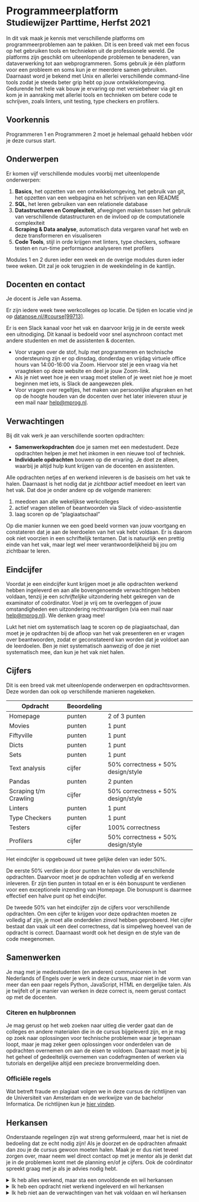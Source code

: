 # Programmeerplatform<br><small>Studiewijzer Parttime, Herfst 2021</small>

In dit vak maak je kennis met verschillende platforms om programmeerproblemen aan te pakken. Dit is een breed vak met een focus op het gebruiken tools en technieken uit de professionele wereld. De platforms zijn geschikt om uiteenlopende problemen te benaderen, van dataverwerking tot aan webprogrammeren. Soms gebruik je één platform voor een probleem en soms kun je er meerdere samen gebruiken. Daarnaast word je bekend met Unix en allerlei verschillende command-line tools zodat je steeds beter grip hebt op jouw ontwikkelomgeving. Gedurende het hele vak bouw je ervaring op met versiebeheer via git en kom je in aanraking met allerlei tools en technieken om betere code te schrijven, zoals linters, unit testing, type checkers en profilers.


## Voorkennis

Programmeren 1 en Programmeren 2 moet je helemaal gehaald hebben vóór je deze cursus start.


## Onderwerpen

Er komen vijf verschillende modules voorbij met uiteenlopende onderwerpen:

1. **Basics**, het opzetten van een ontwikkelomgeving, het gebruik van git, het opzetten van een webpagina en het schrijven van een README
2. **SQL**, het leren gebruiken van een relationele database
3. **Datastructuren en Complexiteit**, afwegingen maken tussen het gebruik van verschillende datastructuren en de invloed op de computationele complexiteit
4. **Scraping & Data analyse**, automatisch data vergaren vanaf het web en deze transformeren en visualiseren
5. **Code Tools**, stijl in orde krijgen met linters, type checkers, software testen en run-time performance analyseren met profilers

Modules 1 en 2 duren ieder een week en de overige modules duren ieder twee weken. Dit zal je ook terugzien in de weekindeling in de kantlijn.


## Docenten en contact

Je docent is Jelle van Assema.

Er zijn iedere week twee werkcolleges op locatie. De tijden en locatie vind je op [datanose.nl/#course[99713]](https://datanose.nl/#course[99713]).

Er is een Slack kanaal voor het vak en daarvoor krijg je in de eerste week een uitnodiging. Dit kanaal is bedoeld voor snel asynchroon contact met andere studenten en met de assistenten & docenten.

- Voor vragen over de stof, hulp met programmeren en technische ondersteuning zijn er op dinsdag, donderdag en vrijdag virtuele office hours van 14:00-16:00 via Zoom. Hiervoor stel je een vraag via het vraagteken op deze website en deel je jouw Zoom-link. 
- Als je niet weet hoe je een vraag moet stellen of je weet niet hoe je moet beginnen met iets, is Slack de aangewezen plek. 
- Voor vragen over regeltjes, het maken van persoonlijke afspraken en het op de hoogte houden van de docenten over het later inleveren stuur je een mail naar <help@mprog.nl>.


## Verwachtingen

Bij dit vak werk je aan verschillende soorten opdrachten:

* **Samenwerkopdrachten** doe je samen met een medestudent. Deze opdrachten helpen je met het inkomen in een nieuwe tool of techniek.
* **Individuele opdrachten** bouwen op die ervaring. Je doet ze alleen, waarbij je altijd hulp kunt krijgen van de docenten en assistenten.

Alle opdrachten netjes af en werkend inleveren is de basiseis om het vak te halen. Daarnaast is het nodig dat je *zichtbaar* actief meedoet en leert van het vak. Dat doe je onder andere op de volgende manieren:

1. meedoen aan alle wekelijkse werkcolleges
2. actief vragen stellen of beantwoorden via Slack of video-assistentie
3. laag scoren op de “plagiaatschaal”

Op die manier kunnen we een goed beeld vormen van jouw voortgang en constateren dat je aan de leerdoelen van het vak hebt voldaan. Er is daarom ook niet voorzien in een schriftelijk tentamen. Dat is natuurlijk een prettig einde van het vak, maar legt wel meer verantwoordelijkheid bij jou om zichtbaar te leren.


## Eindcijfer

Voordat je een eindcijfer kunt krijgen moet je alle opdrachten werkend hebben ingeleverd en aan alle bovengenoemde verwachtingen hebben voldaan, tenzij je een *schriftelijke* uitzondering hebt gekregen van de examinator of coördinator. Voel je vrij om te overleggen of jouw omstandigheden een uitzondering rechtvaardigen (via een mail naar help@mprog.nl). We denken graag mee!

Lukt het niet om systematisch laag te scoren op de plagiaatschaal, dan moet je je opdrachten bij de afloop van het vak presenteren en er vragen over beantwoorden, zodat er geconstateerd kan worden dat je voldoet aan de leerdoelen. Ben je niet systematisch aanwezig of doe je niet systematisch mee, dan kun je het vak niet halen.


## Cijfers

Dit is een breed vak met uiteenlopende onderwerpen en opdrachtsvormen. Deze worden dan ook op verschillende manieren nagekeken.

| Opdracht               | Beoordeling |                                      |
| ---------------------- | ----------- | ------------------------------------ |
| Homepage               | punten      | 2 of 3 punten                        |
| Movies                 | punten      | 1 punt                               |
| Fiftyville             | punten      | 1 punt                               |
| Dicts                  | punten      | 1 punt                               |
| Sets                   | punten      | 1 punt                               |
| Text analysis          | cijfer      | 50% correctness + 50% design/style   |
| Pandas                 | punten      | 2 punten                             |
| Scraping t/m Crawling  | cijfer      | 50% correctness + 50% design/style   |
| Linters                | punten      | 1 punt                               |
| Type Checkers          | punten      | 1 punt                               |
| Testers                | cijfer      | 100% correctness                     |
| Profilers              | cijfer      | 50% correctness + 50% design/style   |

Het eindcijfer is opgebouwd uit twee gelijke delen van ieder 50%. 

De eerste 50% verdien je door punten te halen voor de verschillende opdrachten. Daarvoor moet je de opdrachten volledig af en werkend inleveren. Er zijn tien punten in totaal en er is één bonuspunt te verdienen voor een exceptionele inzending van Homepage. Die bonuspunt is daarmee effectief een halve punt op het eindcijfer.

De tweede 50% van het eindcijfer zijn de cijfers voor verschillende opdrachten. Om een cijfer te krijgen voor deze opdrachten moeten ze volledig af zijn, je moet alle onderdelen zinvol hebben geprobeerd. Het cijfer bestaat dan vaak uit een deel correctness, dat is simpelweg hoeveel van de opdracht is correct. Daarnaast wordt ook het design en de style van de code meegenomen.


## Samenwerken

Je mag met je medestudenten (en anderen) communiceren in het Nederlands of Engels over je werk in deze cursus, maar niet in de vorm van meer dan een paar regels Python, JavaScript, HTML en dergelijke talen. Als je twijfelt of je manier van werken in deze correct is, neem gerust contact op met de docenten.


### Citeren en hulpbronnen

Je mag gerust op het web zoeken naar uitleg die verder gaat dan de colleges en andere materialen die in de cursus bijgeleverd zijn, en je mag op zoek naar oplossingen voor technische problemen waar je tegenaan loopt, maar je mag zeker geen oplossingen voor onderdelen van de opdrachten overnemen om aan de eisen te voldoen. Daarnaast moet je bij het geheel of gedeeltelijk overnemen van codefragmenten of werken via tutorials en dergelijke altijd een precieze bronvermelding doen.


### Officiële regels

Wat betreft fraude en plagiaat volgen we in deze cursus de richtlijnen van de Universiteit van Amsterdam en de werkwijze van de bachelor Informatica. De richtlijnen kun je [hier vinden].

[hier vinden]: http://student.uva.nl/az/a-z-lijst/a-z-lijst/content/folder/fraude-plagiaat-en-bronvermelding/plagiaat-en-fraude.html


## Herkansen

Onderstaande regelingen zijn wat streng geformuleerd, maar het is niet de bedoeling dat ze echt nodig zijn! Als je doorzet en de opdrachten afmaakt dan zou je de cursus gewoon moeten halen. Maak je er dus niet teveel zorgen over, maar neem wel direct contact op met je mentor als je denkt dat je in de problemen komt met de planning en/of je cijfers. Ook de coördinator spreekt graag met je als je advies nodig hebt.

<details markdown="1"><summary markdown="span">Ik heb alles werkend, maar sta een onvoldoende en wil herkansen</summary>

  Dit betekent dat je onvoldoende aandacht hebt besteed aan de kwaliteit van je programma's. De herkansing komt erop neer dat je dit alsnog doet. Deze vorm van herkansing kan alleen direct na bekendmaking van de eindcijfers.

  - Alle individuele opdrachten, ook die voldoende waren, moeten opnieuw worden ingeleverd.

  - Het maximumcijfer is in dit geval een 6.0 en wordt alleen toegekend als alle opdrachten aantoonbaar van voldoende kwaliteit zijn (waarmee je aantoont het betreffende leerdoel gehaald te hebben).
</details>

<details markdown="1"><summary markdown="span">Ik heb een opdracht niet werkend ingeleverd en wil herkansen</summary>

  Dit betekent dat je ergens tijdens het vak een opdracht niet af hebt gemaakt, hiervoor geen duidelijke reden had, en geen contact hebt gezocht op het moment dat het niet lukte.

  - Herkansen kan pas vanaf het eerstvolgende semester waarin het vak wordt gegeven.

  - Alle modules die niet af waren (en dus niet beoordeeld) moeten opnieuw of alsnog worden ingeleverd.

  - Modules die af en beoordeeld waren mogen niet opnieuw worden ingestuurd. Het oude cijfer blijft staan, met uitzondering van opdrachten die zijn vervangen door nieuwe.

  - Vernieuwde opdrachten moeten op moment van herkansen gewoon gedaan worden.

  - Alle nieuwe beoordelingen vinden plaats zoals gangbaar op het moment van herkansen.
</details>

<details markdown="1"><summary markdown="span">Ik heb niet aan de verwachtingen van het vak voldaan en wil herkansen</summary>

  Dit betekent dat je niet mee hebt gedaan met verplichte onderdelen of op een andere manier geen contact hebt onderhouden.

  - Herkansen kan pas vanaf het eerstvolgende semester waarin het vak wordt gegeven.

  - Er moet een concrete afspraak zijn over het inhalen van minimumeisen vóór je start. Neem hiervoor contact op met de docenten.

  - Alle opdrachten moeten opnieuw gedaan worden indien de samenstelling inmiddels is veranderd.
</details>

